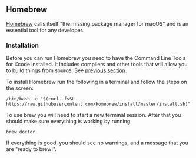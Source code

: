 ## Homebrew

[Homebrew](https://brew.sh/) calls itself "the missing package manager for macOS" and is an essential tool for any developer.

### Installation

Before you can run Homebrew you need to have the Command Line Tools for Xcode installed. It includes compilers and other tools that will allow you to build things from source. See [previous section](#xcode).

To install Homebrew run the following in a terminal and follow the steps on the screen:

```
/bin/bash -c "$(curl -fsSL https://raw.githubusercontent.com/Homebrew/install/master/install.sh)"
```

To use brew you will need to start a new terminal session. After that you should make sure everything is working by running:

```
brew doctor
```

If everything is good, you should see no warnings, and a message that you are "ready to brew!".

